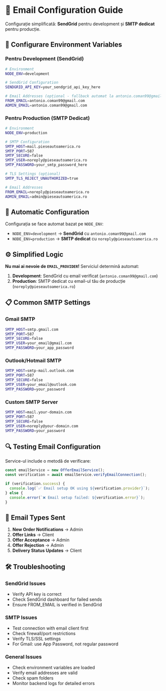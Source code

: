 # 📧 Email Configuration Guide

Configurație simplificată: **SendGrid** pentru development și **SMTP dedicat** pentru producție.

## 🔧 Configurare Environment Variables

### Pentru Development (SendGrid)
```bash
# Environment
NODE_ENV=development

# SendGrid Configuration
SENDGRID_API_KEY=your_sendgrid_api_key_here

# Email Addresses (opțional - fallback automat la antonio.coman99@gmail.com)
FROM_EMAIL=antonio.coman99@gmail.com  
ADMIN_EMAIL=antonio.coman99@gmail.com
```

### Pentru Production (SMTP Dedicat)
```bash
# Environment
NODE_ENV=production

# SMTP Configuration
SMTP_HOST=mail.pieseautoamerica.ro
SMTP_PORT=587
SMTP_SECURE=false
SMTP_USER=noreply@pieseautoamerica.ro
SMTP_PASSWORD=your_smtp_password_here

# TLS Settings (opțional)
SMTP_TLS_REJECT_UNAUTHORIZED=true

# Email Addresses
FROM_EMAIL=noreply@pieseautoamerica.ro
ADMIN_EMAIL=admin@pieseautoamerica.ro
```

## 🚀 Automatic Configuration

Configurația se face automat bazat pe `NODE_ENV`:

- `NODE_ENV=development` → **SendGrid** cu `antonio.coman99@gmail.com`
- `NODE_ENV=production` → **SMTP dedicat** cu `noreply@pieseautoamerica.ro`

## ⚙️ Simplified Logic

**Nu mai ai nevoie de `EMAIL_PROVIDER`!** Serviciul determină automat:

1. **Development**: SendGrid cu email verificat (`antonio.coman99@gmail.com`)
2. **Production**: SMTP dedicat cu email-ul tău de producție (`noreply@pieseautoamerica.ro`)

## 📋 Common SMTP Settings

### Gmail SMTP
```bash
SMTP_HOST=smtp.gmail.com
SMTP_PORT=587
SMTP_SECURE=false
SMTP_USER=your_email@gmail.com
SMTP_PASSWORD=your_app_password
```

### Outlook/Hotmail SMTP
```bash
SMTP_HOST=smtp-mail.outlook.com
SMTP_PORT=587
SMTP_SECURE=false
SMTP_USER=your_email@outlook.com
SMTP_PASSWORD=your_password
```

### Custom SMTP Server
```bash
SMTP_HOST=mail.your-domain.com
SMTP_PORT=587
SMTP_SECURE=false
SMTP_USER=noreply@your-domain.com
SMTP_PASSWORD=your_password
```

## 🔍 Testing Email Configuration

Service-ul include o metodă de verificare:

```javascript
const emailService = new OfferEmailService();
const verification = await emailService.verifyEmailConnection();

if (verification.success) {
  console.log(`✅ Email setup OK using ${verification.provider}`);
} else {
  console.error(`❌ Email setup failed: ${verification.error}`);
}
```

## 📧 Email Types Sent

1. **New Order Notifications** → Admin
2. **Offer Links** → Client
3. **Offer Acceptance** → Admin
4. **Offer Rejection** → Admin
5. **Delivery Status Updates** → Client

## 🛠️ Troubleshooting

### SendGrid Issues
- Verify API key is correct
- Check SendGrid dashboard for failed sends
- Ensure FROM_EMAIL is verified in SendGrid

### SMTP Issues
- Test connection with email client first
- Check firewall/port restrictions
- Verify TLS/SSL settings
- For Gmail: use App Password, not regular password

### General Issues
- Check environment variables are loaded
- Verify email addresses are valid
- Check spam folders
- Monitor backend logs for detailed errors